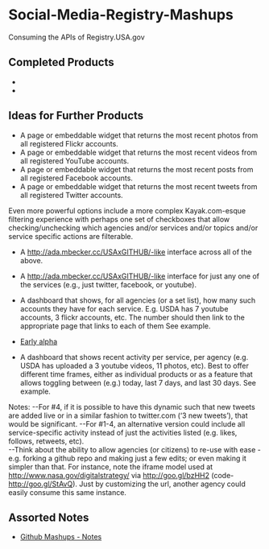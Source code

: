 Social-Media-Registry-Mashups
=============================

Consuming the APIs of Registry.USA.gov


## Completed Products
* []()
* []()


## Ideas for Further Products



* A page or embeddable widget that returns the most recent photos from all registered Flickr accounts.  
* A page or embeddable widget that returns the most recent videos from all registered YouTube accounts.  
* A page or embeddable widget that returns the most recent posts from all registered Facebook accounts.  
* A page or embeddable widget that returns the most recent tweets from all registered Twitter accounts.  

Even more powerful options include a more complex Kayak.com-esque filtering experience with perhaps one set of checkboxes that allow checking/unchecking which agencies and/or services and/or topics and/or service specific actions are filterable.  

* A http://ada.mbecker.cc/USAxGITHUB/-like interface across all of the above.
* A http://ada.mbecker.cc/USAxGITHUB/-like interface for just any one of the services (e.g., just twitter, facebook, or youtube).


* A dashboard that shows, for all agencies (or a set list), how many such accounts they have for each service.  E.g.  USDA has 7 youtube accounts, 3 flickr accounts, etc.  The number should then link to the appropriate page that links to each of them  See example.
 * [Early alpha](https://docs.google.com/spreadsheet/ccc?key=0Aq4b5kJzVK5adGdLSlZuejFYa1IwdzZpZG5mYll3a2c#gid=0)

* A dashboard that shows recent activity per service, per agency (e.g. USDA has uploaded a 3 youtube videos, 11 photos, etc).  Best to offer different time frames, either as individual products or as a feature that allows toggling between (e.g.) today, last 7 days, and last 30 days.  See example.

Notes: 
--For #4, if it is possible to have this dynamic such that new tweets are added live or in a similar fashion to twitter.com (‘3 new tweets’), that would be significant. 
--For #1-4, an alternative version could include all service-specific activity instead of just the activities listed (e.g. likes, follows, retweets, etc).  
--Think about the ability to allow agencies (or citizens) to re-use with ease - e.g. forking a github repo and making just a few edits; or even making it simpler than that.  For instance, note the iframe model used at http://www.nasa.gov/digitalstrategy/ via http://goo.gl/bzHH2 (code- http://goo.gl/StAvQ).  Just by customizing the url, another agency could easily consume this same instance.



## Assorted Notes

* [Github Mashups - Notes](https://gist.github.com/3514850)



